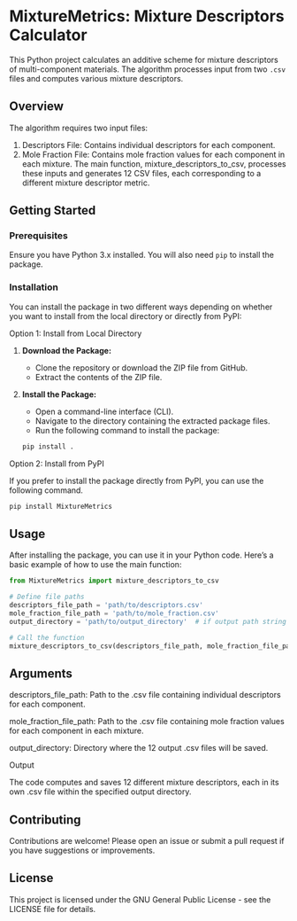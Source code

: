
# MixtureMetrics: Mixture Descriptors Calculator
This Python project calculates an additive scheme for mixture descriptors of multi-component materials. The algorithm processes input from two `.csv` files and computes various mixture descriptors.


## Overview
The algorithm requires two input files:

1. Descriptors File: Contains individual descriptors for each component.
2. Mole Fraction File: Contains mole fraction values for each component in each mixture.
The main function, mixture_descriptors_to_csv, processes these inputs and generates 12 CSV files, each corresponding to a different mixture descriptor metric. 


## Getting Started

### Prerequisites

Ensure you have Python 3.x installed. You will also need `pip` to install the package.

### Installation
You can install the package in two different ways depending on whether you want to install from the local directory or directly from PyPI:

Option 1: Install from Local Directory
   1. **Download the Package:**
      - Clone the repository or download the ZIP file from GitHub.
      - Extract the contents of the ZIP file.

   2. **Install the Package:**
      - Open a command-line interface (CLI).
      - Navigate to the directory containing the extracted package files.
      - Run the following command to install the package:

      ```bash
      pip install .
      ```
Option 2: Install from PyPI

If you prefer to install the package directly from PyPI, you can use the following command. 

   ```bash
   pip install MixtureMetrics
   ```

## Usage

After installing the package, you can use it in your Python code. Here’s a basic example of how to use the main function:


```python
from MixtureMetrics import mixture_descriptors_to_csv

# Define file paths
descriptors_file_path = 'path/to/descriptors.csv'
mole_fraction_file_path = 'path/to/mole_fraction.csv'
output_directory = 'path/to/output_directory'  # if output path string is empty or None and not provided,it defaults to use the current working directory and if the provided folder is not existed it creates a folder in the given path or in 1.1.5 working directory

# Call the function
mixture_descriptors_to_csv(descriptors_file_path, mole_fraction_file_path, output_directory)
```

## Arguments
descriptors_file_path: Path to the .csv file containing individual descriptors for each component.

mole_fraction_file_path: Path to the .csv file containing mole fraction values for each component in each mixture.

output_directory: Directory where the 12 output .csv files will be saved.

Output

The code computes and saves 12 different mixture descriptors, each in its own .csv file within the specified output directory.

## Contributing
Contributions are welcome! Please open an issue or submit a pull request if you have suggestions or improvements.
   
## License
This project is licensed under the GNU General Public License - see the LICENSE file for details.


